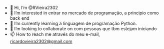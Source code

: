 - 👋 Hi, I’m @RVieira2302
- 👀 I’m interested in entrar no mercado de programação, a principio como back end
- 🌱 I’m currently learning a linguagem de programação Python.
- 💞️ I’m looking to collaborate on  com pessoas que tbm estejam iniciando
- 📫 How to reach me  através do meu e-mail, ricardovieira2302@gmail.com

<!---
RVieira2302/RVieira2302 is a ✨ special ✨ repository because its `README.md` (this file) appears on your GitHub profile.
You can click the Preview link to take a look at your changes.
--->
